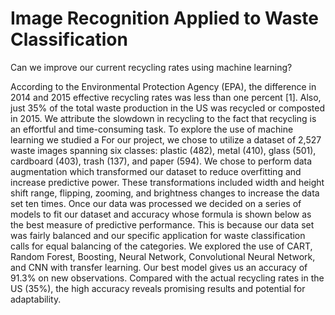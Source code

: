 # Image Recognition Applied to Waste Classification

 Can we improve our current recycling rates using machine learning?

According to the Environmental Protection Agency (EPA), the difference in 2014 and 2015 effective recycling rates was less than one percent [1]. Also, just 35% of the total waste production in the US was recycled or composted in 2015.
We attribute the slowdown in recycling to the fact that recycling is an effortful and time-consuming task. To explore the use of machine learning we studied a For our project, we chose to utilize a dataset of 2,527 waste images spanning six classes: plastic (482), metal (410), glass (501), cardboard (403), trash (137), and paper (594).
We chose to perform data augmentation which transformed our dataset to reduce overfitting and increase predictive power. These transformations included width and height shift range, flipping, zooming, and brightness changes to increase the data set ten times. 
Once our data was processed we decided on a series of models to fit our dataset and accuracy whose formula is shown below as the best measure of predictive performance. This is because our data set was fairly balanced and our specific application for waste classification calls for equal balancing of the categories. 
We explored the use of CART, Random Forest, Boosting, Neural Network, Convolutional Neural Network, and CNN with transfer learning. 
Our best model gives us an accuracy of 91.3% on new observations. Compared with the actual recycling rates in the US (35%), the high accuracy reveals promising results and potential for adaptability. 
